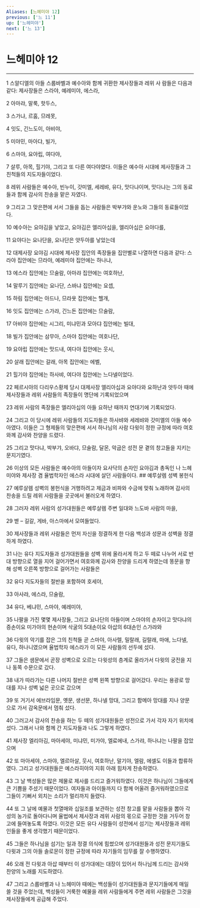 ```yaml
---
Aliases: [느헤미야 12]
previous: ['느 11']
up: ['느헤미야']
next: ['느 13']
---
```

# 느헤미야 12

***


1 스알디엘의 아들 스룹바벨과 예수아와 함께 귀환한 제사장들과 레위 사 람들은 다음과 같다: 제사장들은 스라야, 예레미야, 에스라, 

2 아마랴, 말룩, 핫두스, 

3 스가냐, 르훔, 므레못, 

4 잇도, 긴느도이, 아비야, 

5 미야민, 마아댜, 빌가, 

6 스마야, 요야립, 여다야, 

7 살루, 아목, 힐기야, 그리고 또 다른 여다야였다. 이들은 예수아 시대에 제사장들과 그 친척들의 지도자들이었다. 

8 레위 사람들은 예수아, 빈누이, 갓미엘, 세레뱌, 유다, 맛다냐이며, 맛다냐는 그의 동료들과 함께 감사의 찬송을 맡은 자였다. 

9 그리고 그 맞은편에 서서 그들을 돕는 사람들은 박부갸와 운노와 그들의 동료들이었다. 

10 예수아는 요야김을 낳았고, 요야김은 엘리아십을, 엘리아십은 요야다를, 

11 요야다는 요나단을, 요나단은 얏두아를 낳았는데 

12 대제사장 요야김 시대에 제사장 집안의 족장들을 집안별로 나열하면 다음과 같다: 스라야 집안에는 므라야, 예레미야 집안에는 하나냐, 

13 에스라 집안에는 므술람, 아마랴 집안에는 여호하난, 

14 말루기 집안에는 요나단, 스바냐 집안에는 요셉, 

15 하림 집안에는 아드나, 므라욧 집안에는 헬개, 

16 잇도 집안에는 스가랴, 긴느돈 집안에는 므술람, 

17 아비야 집안에는 시그리, 미냐민과 모아댜 집안에는 빌대, 

18 빌가 집안에는 삼무아, 스마야 집안에는 여호나단, 

19 요야립 집안에는 맛드내, 여다야 집안에는 웃시, 

20 살래 집안에는 갈래, 아목 집안에는 에벨, 

21 힐기야 집안에는 하사뱌, 여다야 집안에는 느다넬이었다. 

22 페르시아의 다리우스황제 당시 대제사장 엘리아십과 요야다와 요하난과 얏두아 때에 제사장들과 레위 사람들의 족장들이 명단에 기록되었으며 

23 레위 사람의 족장들은 엘리아십의 아들 요하난 때까지 연대기에 기록되었다. 

24 그리고 이 당시에 레위 사람들의 지도자들은 하사뱌와 세레뱌와 갓미엘의 아들 예수아였다. 이들은 그 형제들의 맞은편에 서서 하나님의 사람 다윗이 정한 규정에 따라 여호와께 감사와 찬양을 드렸다. 

25 그리고 맛다냐, 박부갸, 오바댜, 므술람, 달몬, 악굽은 성전 문 곁의 창고들을 지키는 문지기였다. 

26 이상의 모든 사람들은 예수아의 아들이자 요사닥의 손자인 요야김과 총독인 나 느헤미야와 제사장 겸 율법학자인 에스라 시대에 살던 사람들이다. ## 예루살렘 성벽 봉헌식 

27 예루살렘 성벽의 봉헌식을 거행하려고 제금과 비파와 수금에 맞춰 노래하며 감사의 찬송을 드릴 레위 사람들을 곳곳에서 불러오게 하였다. 

28 그러자 레위 사람의 성가대원들은 예루살렘 주변 일대와 느도바 사람의 마을, 

29 벧 – 길갈, 게바, 아스마에서 모여들었다. 

30 제사장들과 레위 사람들은 먼저 자신을 정결하게 한 다음 백성과 성문과 성벽을 정결하게 하였다. 

31 나는 유다 지도자들과 성가대원들을 성벽 위에 올라서게 하고 두 떼로 나누어 서로 반대 방향으로 열을 지어 걸어가면서 여호와께 감사와 찬양을 드리게 하였는데 똥문을 향해 성벽 오른쪽 방향으로 걸어가는 사람들은 

32 유다 지도자들의 절반을 포함하여 호세야, 

33 아사랴, 에스라, 므술람, 

34 유다, 베냐민, 스마야, 예레미야, 

35 나팔을 가진 몇몇 제사장들, 그리고 요나단의 아들이며 스마야의 손자이고 맛다냐의 증손이요 미가야의 현손이며 삭굴의 5대손이요 아삽의 6대손인 스가랴와 

36 다윗의 악기를 잡은 그의 친척들 곧 스마야, 아사렐, 밀랄래, 길랄래, 마애, 느다넬, 유다, 하나니였으며 율법학자 에스라가 이 모든 사람들의 선두에 섰다. 

37 그들은 샘문에서 곧장 성벽으로 오르는 다윗성의 층계로 올라가서 다윗의 궁전을 지나 동쪽 수문으로 갔다. 

38 내가 따라가는 다른 나머지 절반은 성벽 왼쪽 방향으로 걸어갔다. 우리는 용광로 망대를 지나 성벽 넓은 곳으로 갔으며 

39 또 거기서 에브라임문, 옛문, 생선문, 하나넬 망대, 그리고 함메아 망대를 지나 양문으로 가서 감옥문에서 멈춰 섰다. 

40 그러고서 감사의 찬송을 하는 두 떼의 성가대원들은 성전으로 가서 각자 자기 위치에 섰다. 그래서 나와 함께 간 지도자들과 나도 그렇게 하였다. 

41 제사장 엘리아김, 마아세야, 미냐민, 미가야, 엘료에내, 스가랴, 하나냐는 나팔을 잡았으며 

42 또 마아세야, 스마야, 엘르아살, 웃시, 여호하난, 말기야, 엘람, 에셀도 이들과 합류하였다. 그리고 성가대원들은 예스라히야의 지휘 아래 힘차게 찬송하였다. 

43 그 날 백성들은 많은 제물로 제사를 드리고 즐거워하였다. 이것은 하나님이 그들에게 큰 기쁨을 주셨기 때문이었다. 여자들과 아이들까지 다 함께 어울려 즐거워하였으므로 그들이 기뻐서 외치는 소리가 멀리까지 들렸다. 

44 또 그 날에 예물과 첫열매와 십일조를 보관하는 성전 창고를 맡을 사람들을 뽑아 각 성의 농가로 돌아다니며 율법에서 제사장과 레위 사람의 몫으로 규정한 것을 거두어 창고에 들여놓도록 하였다. 이것은 모든 유다 사람들이 성전에서 섬기는 제사장들과 레위인들을 좋게 생각했기 때문이었다. 

45 그들은 하나님을 섬기는 일과 정결 의식에 힘썼으며 성가대원들과 성전 문지기들도 다윗과 그의 아들 솔로몬이 정한 규정에 따라 자기들의 임무를 잘 수행하였다. 

46 오래 전 다윗과 아삽 때부터 이 성가대에는 대장이 있어서 하나님께 드리는 감사와 찬양의 노래를 지도하였다. 

47 그리고 스룹바벨과 나 느헤미야 때에는 백성들이 성가대원들과 문지기들에게 매일 쓸 것을 주었는데, 백성들이 거룩한 예물을 레위 사람들에게 주면 레위 사람들은 그것을 제사장들에게 공급해 주었다.
